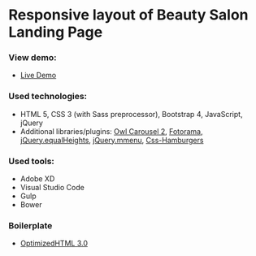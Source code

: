 # Responsive layout of Beauty Salon Landing Page

### View demo:

- [Live Demo](https://vitfl.github.io/beauty_landing-page/)

### Used technologies:

- HTML 5, CSS 3 (with Sass preprocessor), Bootstrap 4, JavaScript, jQuery
- Additional libraries/plugins: [Owl Carousel 2](https://owlcarousel2.github.io/OwlCarousel2/), [Fotorama](https://github.com/artpolikarpov/fotorama),
  [jQuery.equalHeights](https://github.com/mattbanks/jQuery.equalHeights), [jQuery.mmenu](https://github.com/FrDH/jQuery.mmenu), [Css-Hamburgers](https://jonsuh.com/hamburgers/)

### Used tools:

- Adobe XD
- Visual Studio Code
- Gulp
- Bower

### Boilerplate

- [OptimizedHTML 3.0](https://github.com/agragregra/optimizedhtml-start-template)
